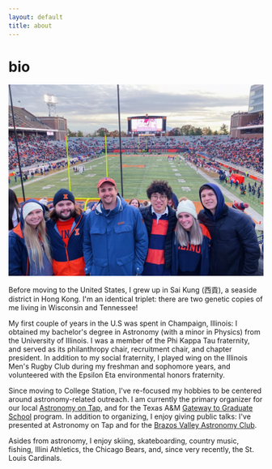 ```yaml
---
layout: default
title: about
---
```


# bio
![football](/assets/img/illinois_football.jpeg)

Before moving to the United States, I grew up in Sai Kung (西貢), a seaside district in Hong Kong. I'm an identical triplet: there are two genetic copies of me living in Wisconsin and Tennessee! 

My first couple of years in the U.S was spent in Champaign, Illinois: I obtained my bachelor's degree in Astronomy (with a minor in Physics) from the University of Illinois. I was a member of the Phi Kappa Tau fraternity, and served as its philanthropy chair, recruitment chair, and chapter president. In addition to my social fraternity, I played wing on the Illinois Men's Rugby Club during my freshman and sophomore years, and volunteered with the Epsilon Eta environmental honors fraternity. 

Since moving to College Station, I've re-focused my hobbies to be centered around astronomy-related outreach. I am currently the primary organizer for our local [Astronomy on Tap](https://astronomyontap.org/locations/bcs-tx/), and for the Texas A&M [Gateway to Graduate School](https://gradgateway.physics.tamu.edu/) program. In addition to organizing, I enjoy giving public talks: I've presented at Astronomy on Tap and for the [Brazos Valley Astronomy Club](https://www.brazosvalleyastronomyclub.org/). 

Asides from astronomy, I enjoy skiing, skateboarding, country music, fishing, Illini Athletics, the Chicago Bears, and, since very recently, the St. Louis Cardinals.  
